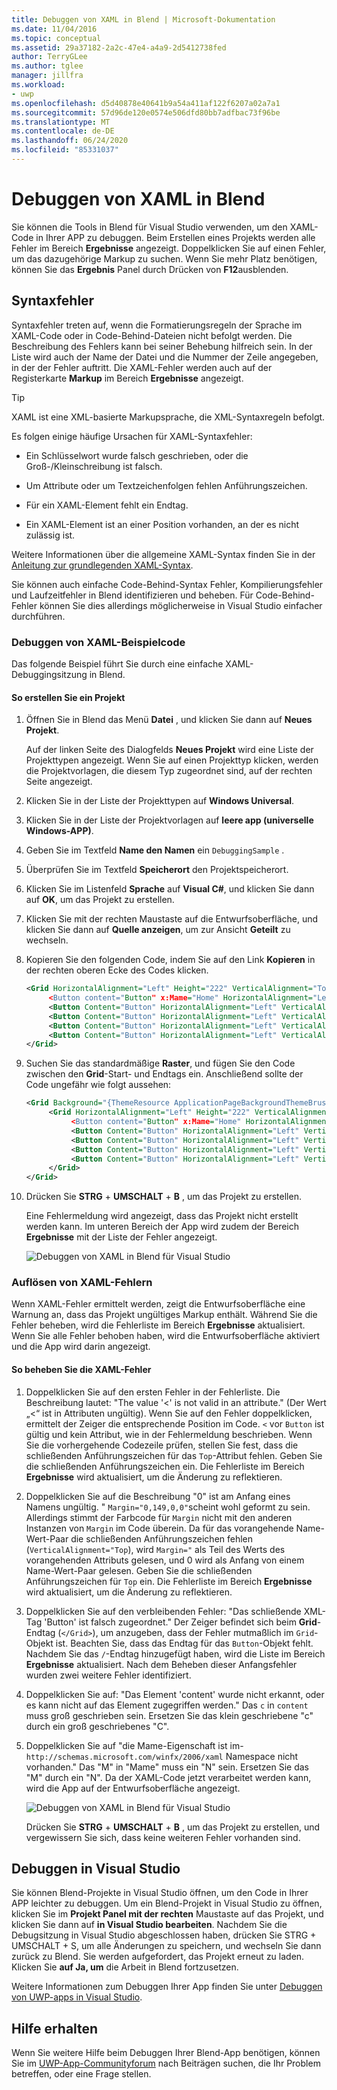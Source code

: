 ```yaml
---
title: Debuggen von XAML in Blend | Microsoft-Dokumentation
ms.date: 11/04/2016
ms.topic: conceptual
ms.assetid: 29a37182-2a2c-47e4-a4a9-2d5412738fed
author: TerryGLee
ms.author: tglee
manager: jillfra
ms.workload:
- uwp
ms.openlocfilehash: d5d40878e40641b9a54a411af122f6207a02a7a1
ms.sourcegitcommit: 57d96de120e0574e506dfd80bb7adfbac73f96be
ms.translationtype: MT
ms.contentlocale: de-DE
ms.lasthandoff: 06/24/2020
ms.locfileid: "85331037"
---
```

# <a name="debug-xaml-in-blend"></a>Debuggen von XAML in Blend

Sie können die Tools in Blend für Visual Studio verwenden, um den XAML-Code in Ihrer APP zu debuggen. Beim Erstellen eines Projekts werden alle Fehler im Bereich **Ergebnisse** angezeigt. Doppelklicken Sie auf einen Fehler, um das dazugehörige Markup zu suchen. Wenn Sie mehr Platz benötigen, können Sie das **Ergebnis** Panel durch Drücken von **F12**ausblenden.

## <a name="syntax-errors"></a>Syntaxfehler

Syntaxfehler treten auf, wenn die Formatierungsregeln der Sprache im XAML-Code oder in Code-Behind-Dateien nicht befolgt werden. Die Beschreibung des Fehlers kann bei seiner Behebung hilfreich sein. In der Liste wird auch der Name der Datei und die Nummer der Zeile angegeben, in der der Fehler auftritt. Die XAML-Fehler werden auch auf der Registerkarte **Markup** im Bereich **Ergebnisse** angezeigt.

> [!TIP]
> XAML ist eine XML-basierte Markupsprache, die XML-Syntaxregeln befolgt.

Es folgen einige häufige Ursachen für XAML-Syntaxfehler:

- Ein Schlüsselwort wurde falsch geschrieben, oder die Groß-/Kleinschreibung ist falsch.

- Um Attribute oder um Textzeichenfolgen fehlen Anführungszeichen.

- Für ein XAML-Element fehlt ein Endtag.

- Ein XAML-Element ist an einer Position vorhanden, an der es nicht zulässig ist.

Weitere Informationen über die allgemeine XAML-Syntax finden Sie in der [Anleitung zur grundlegenden XAML-Syntax](/windows/uwp/xaml-platform/xaml-syntax-guide).

Sie können auch einfache Code-Behind-Syntax Fehler, Kompilierungsfehler und Laufzeitfehler in Blend identifizieren und beheben. Für Code-Behind-Fehler können Sie dies allerdings möglicherweise in Visual Studio einfacher durchführen.

### <a name="debugging-sample-xaml-code"></a>Debuggen von XAML-Beispielcode

Das folgende Beispiel führt Sie durch eine einfache XAML-Debuggingsitzung in Blend.

#### <a name="to-create-a-project"></a>So erstellen Sie ein Projekt

1. Öffnen Sie in Blend das Menü **Datei** , und klicken Sie dann auf **Neues Projekt**.

    Auf der linken Seite des Dialogfelds **Neues Projekt** wird eine Liste der Projekttypen angezeigt. Wenn Sie auf einen Projekttyp klicken, werden die Projektvorlagen, die diesem Typ zugeordnet sind, auf der rechten Seite angezeigt.

2. Klicken Sie in der Liste der Projekttypen auf **Windows Universal**.

3. Klicken Sie in der Liste der Projektvorlagen auf **leere app (universelle Windows-APP)**.

4. Geben Sie im Textfeld **Name den Namen** ein `DebuggingSample` .

5. Überprüfen Sie im Textfeld **Speicherort** den Projektspeicherort.

6. Klicken Sie im Listenfeld **Sprache** auf **Visual C#**, und klicken Sie dann auf **OK**, um das Projekt zu erstellen.

7. Klicken Sie mit der rechten Maustaste auf die Entwurfsoberfläche, und klicken Sie dann auf **Quelle anzeigen**, um zur Ansicht **Geteilt** zu wechseln.

8. Kopieren Sie den folgenden Code, indem Sie auf den Link **Kopieren** in der rechten oberen Ecke des Codes klicken.

   ```xml
   <Grid HorizontalAlignment="Left" Height="222" VerticalAlignment="Top>
        <Button content="Button" x:Mame="Home" HorizontalAlignment="Left" VerticalAlignment="Top"/>
        <Button Content="Button" HorizontalAlignment="Left" VerticalAlignment="Top" Margin="0,38,0,0">
        <Button Content="Button" HorizontalAlignment="Left" VerticalAlignment="Top" Margin="0,75,0,0"/>
        <Button Content="Button" HorizontalAlignment="Left" VerticalAlignment="Top" Margin="0,112,0,0"/>
        <Button Content="Button" HorizontalAlignment="Left" VerticalAlignment="Top Margin="0,149,0,0"/>
   </Grid>
   ```

9. Suchen Sie das standardmäßige **Raster**, und fügen Sie den Code zwischen den **Grid**-Start- und Endtags ein. Anschließend sollte der Code ungefähr wie folgt aussehen:

    ```xml
    <Grid Background="{ThemeResource ApplicationPageBackgroundThemeBrush}">
         <Grid HorizontalAlignment="Left" Height="222" VerticalAlignment="Top>
              <Button content="Button" x:Mame="Home" HorizontalAlignment="Left" VerticalAlignment="Top"/>
              <Button Content="Button" HorizontalAlignment="Left" VerticalAlignment="Top" Margin="0,38,0,0">
              <Button Content="Button" HorizontalAlignment="Left" VerticalAlignment="Top" Margin="0,75,0,0"/>
              <Button Content="Button" HorizontalAlignment="Left" VerticalAlignment="Top" Margin="0,112,0,0"/>
              <Button Content="Button" HorizontalAlignment="Left" VerticalAlignment="Top Margin="0,149,0,0"/>
         </Grid>
    </Grid>
    ```

10. Drücken Sie **STRG** + **UMSCHALT** + **B** , um das Projekt zu erstellen.

    Eine Fehlermeldung wird angezeigt, dass das Projekt nicht erstellt werden kann. Im unteren Bereich der App wird zudem der Bereich **Ergebnisse** mit der Liste der Fehler angezeigt.

    ![Debuggen von XAML in Blend für Visual Studio](../debugger/media/blend_debugxaml_xaml.png "blend_debugXAML_XAML")

### <a name="resolve-xaml-errors"></a>Auflösen von XAML-Fehlern

Wenn XAML-Fehler ermittelt werden, zeigt die Entwurfsoberfläche eine Warnung an, dass das Projekt ungültiges Markup enthält. Während Sie die Fehler beheben, wird die Fehlerliste im Bereich **Ergebnisse** aktualisiert. Wenn Sie alle Fehler behoben haben, wird die Entwurfsoberfläche aktiviert und die App wird darin angezeigt.

#### <a name="to-resolve-the-xaml-errors"></a>So beheben Sie die XAML-Fehler

1. Doppelklicken Sie auf den ersten Fehler in der Fehlerliste. Die Beschreibung lautet: "The value '<' is not valid in an attribute." (Der Wert „<“ ist in Attributen ungültig). Wenn Sie auf den Fehler doppelklicken, ermittelt der Zeiger die entsprechende Position im Code. `<` vor `Button` ist gültig und kein Attribut, wie in der Fehlermeldung beschrieben. Wenn Sie die vorhergehende Codezeile prüfen, stellen Sie fest, dass die schließenden Anführungszeichen für das `Top`-Attribut fehlen. Geben Sie die schließenden Anführungszeichen ein. Die Fehlerliste im Bereich **Ergebnisse** wird aktualisiert, um die Änderung zu reflektieren.

2. Doppelklicken Sie auf die Beschreibung "0" ist am Anfang eines Namens ungültig. " `Margin="0,149,0,0"`scheint wohl geformt zu sein. Allerdings stimmt der Farbcode für `Margin` nicht mit den anderen Instanzen von `Margin` im Code überein. Da für das vorangehende Name-Wert-Paar die schließenden Anführungszeichen fehlen (`VerticalAlignment="Top`), wird `Margin="` als Teil des Werts des vorangehenden Attributs gelesen, und 0 wird als Anfang von einem Name-Wert-Paar gelesen. Geben Sie die schließenden Anführungszeichen für `Top` ein. Die Fehlerliste im Bereich **Ergebnisse** wird aktualisiert, um die Änderung zu reflektieren.

3. Doppelklicken Sie auf den verbleibenden Fehler: "Das schließende XML-Tag 'Button' ist falsch zugeordnet." Der Zeiger befindet sich beim **Grid**-Endtag (`</Grid>`), um anzugeben, dass der Fehler mutmaßlich im `Grid`-Objekt ist. Beachten Sie, dass das Endtag für das `Button`-Objekt fehlt. Nachdem Sie das `/`-Endtag hinzugefügt haben, wird die Liste im Bereich **Ergebnisse** aktualisiert. Nach dem Beheben dieser Anfangsfehler wurden zwei weitere Fehler identifiziert.

4. Doppelklicken Sie auf: "Das Element 'content' wurde nicht erkannt, oder es kann nicht auf das Element zugegriffen werden." Das `c` in `content` muss groß geschrieben sein. Ersetzen Sie das klein geschriebene "c" durch ein groß geschriebenes "C".

5. Doppelklicken Sie auf "die Mame-Eigenschaft ist im- `http://schemas.microsoft.com/winfx/2006/xaml` Namespace nicht vorhanden." Das "M" in "Mame" muss ein "N" sein. Ersetzen Sie das "M" durch ein "N". Da der XAML-Code jetzt verarbeitet werden kann, wird die App auf der Entwurfsoberfläche angezeigt.

    ![Debuggen von XAML in Blend für Visual Studio](../debugger/media/blend_debugartboard_xaml.png "blend_debugArtboard_XAML")

    Drücken Sie **STRG** + **UMSCHALT** + **B** , um das Projekt zu erstellen, und vergewissern Sie sich, dass keine weiteren Fehler vorhanden sind.

## <a name="debug-in-visual-studio"></a>Debuggen in Visual Studio

Sie können Blend-Projekte in Visual Studio öffnen, um den Code in Ihrer APP leichter zu debuggen. Um ein Blend-Projekt in Visual Studio zu öffnen, klicken Sie im **Projekt Panel mit der rechten** Maustaste auf das Projekt, und klicken Sie dann auf **in Visual Studio bearbeiten**. Nachdem Sie die Debugsitzung in Visual Studio abgeschlossen haben, drücken Sie STRG + UMSCHALT + S, um alle Änderungen zu speichern, und wechseln Sie dann zurück zu Blend. Sie werden aufgefordert, das Projekt erneut zu laden. Klicken Sie **auf Ja, um** die Arbeit in Blend fortzusetzen.

Weitere Informationen zum Debuggen Ihrer App finden Sie unter [Debuggen von UWP-apps in Visual Studio](../debugger/debugging-windows-store-and-windows-universal-apps.md).

## <a name="get-help"></a>Hilfe erhalten

Wenn Sie weitere Hilfe beim Debuggen Ihrer Blend-App benötigen, können Sie im [UWP-App-Communityforum](https://social.msdn.microsoft.com/Forums/windowsapps/home?category=windowsapps) nach Beiträgen suchen, die Ihr Problem betreffen, oder eine Frage stellen.
